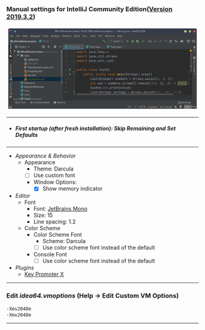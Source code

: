 ### Manual settings for IntelliJ Community Edition([Version 2019.3.2](https://aur.archlinux.org/cgit/aur.git/log/?h=intellij-idea-ce))

[![IntelliJ](Preview.png?raw=true "IntelliJ Preview")](https://raw.githubusercontent.com/hungerys/Dotfiles/master/IntelliJ-Idea-Setup/Preview.png)

---
* ##### *First startup (after fresh installation):* Skip Remaining and Set Defaults
---
* *Appearance & Behavior*
    * Appearance
        * Theme: Darcula
        * [ ] Use custom font
        * Window Options: 
          * [x] Show memory indicator
* *Editor*
    * Font
        * Font: [JetBrains Mono](https://www.jetbrains.com/lp/mono/)
        * Size: 15
        * Line spacing: 1.2
    * Color Scheme
        * Color Scheme Font
          * Scheme: Darcula
          * [ ] Use color scheme font instead of the default
        * Console Font
          * [ ] Use color scheme font instead of the default

* *Plugins*
    * [Key Promoter X](https://plugins.jetbrains.com/plugin/9792-key-promoter-x)

---

### Edit *idea64.vmoptions* (Help -> Edit Custom VM Options)
```
-Xms2048m
-Xmx2048m
```

---